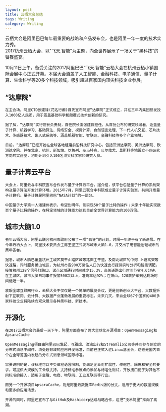 ```yaml
---
layout: post
title: 云栖大会总结
tags: Writing
category: Writing
---
```

    
云栖大会是阿里巴巴每年最重要的战略和产品发布会，也是阿里一年一度的技术实力秀。  
2017杭州云栖大会，以"飞天.智能"为主题，向全世界展示了一场关于“黑科技”的饕餮盛宴。


<!--more-->

10月11日上午，备受关注的2017阿里巴巴“飞天.智能”云栖大会在杭州云栖小镇国际会展中心正式开幕。本届大会涵盖了人工智能、金融科技、电子通信、量子计算、生命科学等20多个科技领域，吸引超过百家国内顶尖科技企业参展。

## “达摩院”

    在主会场，阿里CTO张建锋(花名行癫)首先宣布阿里“达摩院”正式成立，并在三年内集团研发投入1000亿人民币，用于涵盖基础科学和颠覆式技术创新的研究。

    据了解，“达摩院”实行院长负责制，首任院长由张建锋担任。从首批公布的研究领域看，涵盖量子计算、机器学习、基础算法、网络安全、视觉计算、自然语言处理、下一代人机交互、芯片技术、传感器技术、嵌入式系统等，涵盖机器智能、智联网、金融科技等多个产业领域。

    目前，“达摩院”已经开始在全球各地组建前沿科技研究中心，包括亚洲达摩院、美洲达摩院、欧洲达摩院，并在北京、杭州、新加坡、以色列、圣马特奥、贝尔维尤、莫斯科等地设立不同研究方向的实验室，初期计划引入100名顶尖科学家和研究人员。

## 量子计算云平台

    大会上，阿里云与中科院宣布合作发布量子计算云平台。据介绍，该平台包括量子计算的系统架构及量子算法开发计算环境。2015年7月，阿里云联合中科院成立量子计算实验室，共同开发量子计算机。量子计算是阿里巴巴“NASA计划”的一部分。

    中国量子力学第一人潘建伟表示，希望到明年，能实现50个量子比特的操作；未来十年能实现数百个量子比特的操作，在特定领域的计算能力达到目前全世界计算能力的100万倍。

## 城市大脑1.0

    去年云栖大会，阿里云联合杭州市政府公布了一项“疯狂”的计划，时隔一年终于有了新进展。在今年云栖大会上，阿里技术委员会主席王坚正式发布城市大脑1.0，并交出了用智能治理城市的周年答卷。

    据悉，城市大脑已覆盖杭州主城区莫干山路区域等路面主干道，及南北城区的中河-上塘高架等快速路，同时服务萧山城区，为杭州市逾900万常住人口的快速出行提供实时分析和智能调配。接管杭州128个信号灯路口，试点区域通行时间减少15.3%，高架道路出行时间节省4.6分钟。在主城区，城市大脑日均事件报警500次以上，准确率达92%；在萧山，120救护车到达现场时间缩短一半。

    放眼全球互联网行业，云栖大会不仅仅是一个简单的展览会议，更是创新创业大平台、大数据折射下互联网、云计算、大数据产业蓬勃发展的重要标志。未来几天，来自全球67个国家的400多家科技企业将陆续向观众展示各种黑科技、新技术。

## 开源化

    在2017云栖大会的最后一天下午，阿里方面宣布了两大全球化开源项目：OpenMessaging和ApsaraCache

    OpenMessaging项目由阿里巴巴发起，与雅虎、滴滴出行和Streamlio公司等共同参与创立的分布式消息中间件、流处理领域的应用开发标准，目前已正式入驻Linux基金会，这也是国内首个在全球范围内发起的分布式消息领域国际标准。

    需要说明的是，该标准可以不受编程语言限制，能满足企业对扩展性、伸缩性、隔离和安全的要求，可提供大规模的工业级支持，支持标准参照点的添加与标准化测试，开放接口便于对其他不同标准的接入，适用于金融、电商、物联网、工业互联网等行业。

    而另一个开源项目ApsaraCache，则是阿里云数据库Redis版的分支，适用于更大的数据规模和更多的应用场景。

    开源的同时，阿里还宣布了与GitHub及Hashicorp达成战略合作，这把“技术阿里”推向了高潮。
